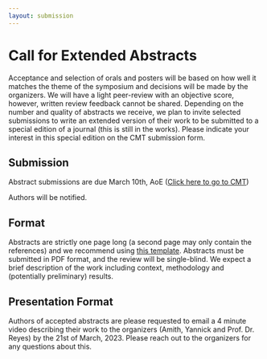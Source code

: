 ```yaml
---
layout: submission
---
```


# Call for Extended Abstracts

Acceptance and selection of orals and posters will be based on how well it matches the theme of the symposium and decisions will be made by the organizers. We will have a light peer-review with an objective score, however, written review feedback cannot be shared. Depending on the number and quality of abstracts we receive, we plan to invite selected submissions to write an extended version of their work to be submitted to a special edition of a journal (this is still in the works). Please indicate your interest in this special edition on the CMT submission form.

## Submission

Abstract submissions are due March 10th, AoE ([Click here to go to CMT](https://cmt3.research.microsoft.com/BIAS2023))

Authors will be notified.

## Format

Abstracts are strictly one page long (a second page may only contain the references) and we recommend using [this template](https://www.overleaf.com/latex/templates/bias-abstract-template/gspwbcmpxgkv). Abstracts must be submitted in PDF format, and the review will be single-blind. We expect a brief description of the work including context, methodology and (potentially preliminary) results.

## Presentation Format

Authors of accepted abstracts are please requested to email a 4 minute video describing their work to the organizers (Amith, Yannick and Prof. Dr. Reyes) by the 21st of March, 2023. Please reach out to the organizers for any questions about this.
